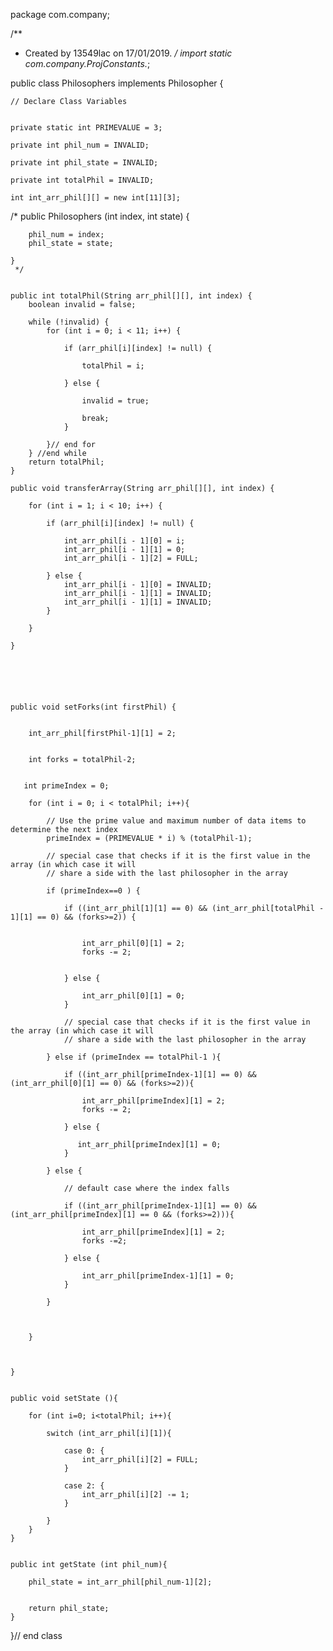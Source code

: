package com.company;

/**
 * Created by 13549lac on 17/01/2019.
 */
import static com.company.ProjConstants.*;

public class Philosophers implements Philosopher {

    // Declare Class Variables


    private static int PRIMEVALUE = 3;

    private int phil_num = INVALID;

    private int phil_state = INVALID;

    private int totalPhil = INVALID;

    int int_arr_phil[][] = new int[11][3];




   /*
    public  Philosophers (int index, int state) {

        phil_num = index;
        phil_state = state;

    }
     */


    public int totalPhil(String arr_phil[][], int index) {
        boolean invalid = false;

        while (!invalid) {
            for (int i = 0; i < 11; i++) {

                if (arr_phil[i][index] != null) {

                    totalPhil = i;

                } else {

                    invalid = true;

                    break;
                }

            }// end for
        } //end while
        return totalPhil;
    }

    public void transferArray(String arr_phil[][], int index) {

        for (int i = 1; i < 10; i++) {

            if (arr_phil[i][index] != null) {

                int_arr_phil[i - 1][0] = i;
                int_arr_phil[i - 1][1] = 0;
                int_arr_phil[i - 1][2] = FULL;

            } else {
                int_arr_phil[i - 1][0] = INVALID;
                int_arr_phil[i - 1][1] = INVALID;
                int_arr_phil[i - 1][1] = INVALID;
            }

        }

    }






    public void setForks(int firstPhil) {


        int_arr_phil[firstPhil-1][1] = 2;


        int forks = totalPhil-2;


       int primeIndex = 0;

        for (int i = 0; i < totalPhil; i++){

            // Use the prime value and maximum number of data items to determine the next index
            primeIndex = (PRIMEVALUE * i) % (totalPhil-1);

            // special case that checks if it is the first value in the array (in which case it will
            // share a side with the last philosopher in the array

            if (primeIndex==0 ) {

                if ((int_arr_phil[1][1] == 0) && (int_arr_phil[totalPhil - 1][1] == 0) && (forks>=2)) {


                    int_arr_phil[0][1] = 2;
                    forks -= 2;


                } else {

                    int_arr_phil[0][1] = 0;
                }

                // special case that checks if it is the first value in the array (in which case it will
                // share a side with the last philosopher in the array

            } else if (primeIndex == totalPhil-1 ){

                if ((int_arr_phil[primeIndex-1][1] == 0) && (int_arr_phil[0][1] == 0) && (forks>=2)){

                    int_arr_phil[primeIndex][1] = 2;
                    forks -= 2;

                } else {

                   int_arr_phil[primeIndex][1] = 0;
                }

            } else {

                // default case where the index falls

                if ((int_arr_phil[primeIndex-1][1] == 0) && (int_arr_phil[primeIndex][1] == 0 && (forks>=2))){

                    int_arr_phil[primeIndex][1] = 2;
                    forks -=2;

                } else {

                    int_arr_phil[primeIndex-1][1] = 0;
                }

            }



        }



    }


    public void setState (){

        for (int i=0; i<totalPhil; i++){

            switch (int_arr_phil[i][1]){

                case 0: {
                    int_arr_phil[i][2] = FULL;
                }

                case 2: {
                    int_arr_phil[i][2] -= 1;
                }

            }
        }
    }


    public int getState (int phil_num){

        phil_state = int_arr_phil[phil_num-1][2];


        return phil_state;
    }


}// end class

